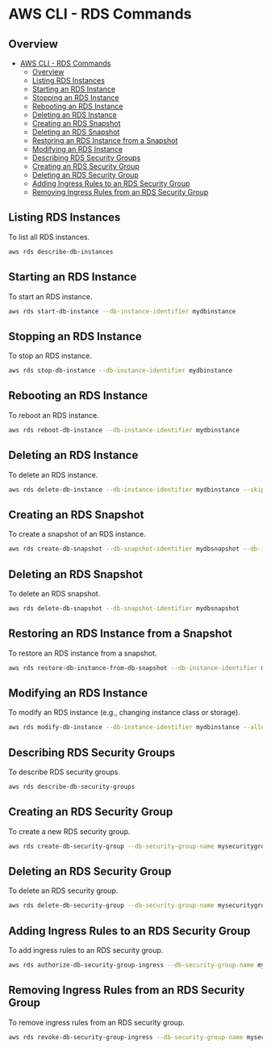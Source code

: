 # AWS CLI - RDS Commands

## Overview
- [AWS CLI - RDS Commands](#aws-cli---rds-commands)
  - [Overview](#overview)
  - [Listing RDS Instances](#listing-rds-instances)
  - [Starting an RDS Instance](#starting-an-rds-instance)
  - [Stopping an RDS Instance](#stopping-an-rds-instance)
  - [Rebooting an RDS Instance](#rebooting-an-rds-instance)
  - [Deleting an RDS Instance](#deleting-an-rds-instance)
  - [Creating an RDS Snapshot](#creating-an-rds-snapshot)
  - [Deleting an RDS Snapshot](#deleting-an-rds-snapshot)
  - [Restoring an RDS Instance from a Snapshot](#restoring-an-rds-instance-from-a-snapshot)
  - [Modifying an RDS Instance](#modifying-an-rds-instance)
  - [Describing RDS Security Groups](#describing-rds-security-groups)
  - [Creating an RDS Security Group](#creating-an-rds-security-group)
  - [Deleting an RDS Security Group](#deleting-an-rds-security-group)
  - [Adding Ingress Rules to an RDS Security Group](#adding-ingress-rules-to-an-rds-security-group)
  - [Removing Ingress Rules from an RDS Security Group](#removing-ingress-rules-from-an-rds-security-group)

## Listing RDS Instances

To list all RDS instances.

```sh
aws rds describe-db-instances
```

## Starting an RDS Instance

To start an RDS instance.

```sh
aws rds start-db-instance --db-instance-identifier mydbinstance
```

## Stopping an RDS Instance

To stop an RDS instance.

```sh
aws rds stop-db-instance --db-instance-identifier mydbinstance
```

## Rebooting an RDS Instance

To reboot an RDS instance.

```sh
aws rds reboot-db-instance --db-instance-identifier mydbinstance
```

## Deleting an RDS Instance

To delete an RDS instance.

```sh
aws rds delete-db-instance --db-instance-identifier mydbinstance --skip-final-snapshot
```

## Creating an RDS Snapshot

To create a snapshot of an RDS instance.

```sh
aws rds create-db-snapshot --db-snapshot-identifier mydbsnapshot --db-instance-identifier mydbinstance
```

## Deleting an RDS Snapshot

To delete an RDS snapshot.

```sh
aws rds delete-db-snapshot --db-snapshot-identifier mydbsnapshot
```

## Restoring an RDS Instance from a Snapshot

To restore an RDS instance from a snapshot.

```sh
aws rds restore-db-instance-from-db-snapshot --db-instance-identifier mynewdbinstance --db-snapshot-identifier mydbsnapshot
```

## Modifying an RDS Instance

To modify an RDS instance (e.g., changing instance class or storage).

```sh
aws rds modify-db-instance --db-instance-identifier mydbinstance --allocated-storage 100 --db-instance-class db.m5.large --apply-immediately
```

## Describing RDS Security Groups

To describe RDS security groups.

```sh
aws rds describe-db-security-groups
```

## Creating an RDS Security Group

To create a new RDS security group.

```sh
aws rds create-db-security-group --db-security-group-name mysecuritygroup --db-security-group-description "My security group"
```

## Deleting an RDS Security Group

To delete an RDS security group.

```sh
aws rds delete-db-security-group --db-security-group-name mysecuritygroup
```

## Adding Ingress Rules to an RDS Security Group

To add ingress rules to an RDS security group.

```sh
aws rds authorize-db-security-group-ingress --db-security-group-name mysecuritygroup --cidr-ip 203.0.113.0/24
```

## Removing Ingress Rules from an RDS Security Group

To remove ingress rules from an RDS security group.

```sh
aws rds revoke-db-security-group-ingress --db-security-group-name mysecuritygroup --cidr-ip 203.0.113.0/24
```